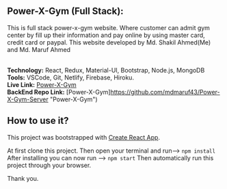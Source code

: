 
## Power-X-Gym (Full Stack):
This is full stack  power-x-gym website. Where customer can admit gym center by fill up their information and pay online by using master card, credit card or paypal. This website developed by Md. Shakil Ahmed(Me) and Md. Maruf Ahmed<br/><br/>


**Technology:** React, Redux, Material-UI, Bootstrap, Node.js, MongoDB<br/>
**Tools:** VSCode, Git, Netlify, Firebase, Hiroku.<br/>
**Live Link:** [Power-X-Gym](https://power-x-gym-af156.web.app/ "Power-X-Gym")<br/>
**BackEnd Repo Link:** [Power-X-Gym]https://github.com/mdmaruf43/Power-X-Gym-Server "Power-X-Gym")<br/>


## How to use it?

This project was bootstrapped with [Create React App](https://github.com/facebook/create-react-app).

At first clone this project. Then open your terminal and run--> `npm install` After installing you can now run --> `npm start` Then automatically run this project through your browser.

Thank you.


